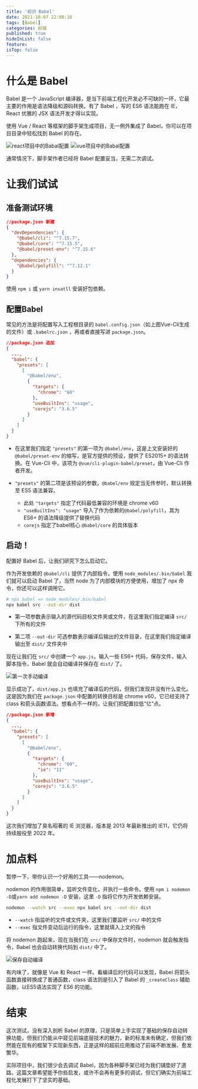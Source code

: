 ```yaml
---
title: '初识 Babel'
date: 2021-10-07 22:08:18
tags: [Babel]
categories: 前端
published: true
hideInList: false
feature: 
isTop: false
---
```

# 什么是 Babel

Babel 是一个 JavaScript 编译器，是当下前端工程化开发必不可缺的一环，它最主要的作用是语法降级和源码转换。有了 Babel ，写的 ES6 语法能跑在 IE，React 优雅的 JSX 语法开发才得以实现。

使用 Vue / React 等框架的脚手架生成项目，无一例外集成了 Babel，你可以在项目目录中轻松找到 Babel 的存在。

![react项目中的Babal配置](https://lafish.fun/post-images/1633615964818.png)
![vue项目中的Babal配置](https://lafish.fun/post-images/1633615924098.png)

通常情况下，脚手架作者已经将 Babel 配置妥当，无需二次调试。



# 让我们试试

## 准备测试环境

```json
//package.json 新建
{
  "devDependencies": {
    "@babel/cli": "^7.15.7",
    "@babel/core": "^7.15.5",
    "@babel/preset-env": "^7.15.6"
  },
  "dependencies": {
    "@babel/polyfill": "^7.12.1"
  }
}
```

使用 `npm i` 或 `yarn insatll` 安装好包依赖。

## 配置Babel

常见的方法是将配置写入工程根目录的 `babel.config.json`（如上图Vue-Cli生成的文件）或 `.babelrc.json` ，再或者直接写进 `package.json`。

```json
//package.json 追加
{
  ...,
  "babel": {
    "presets": [
      [
        "@babel/env",
        {
          "targets": {
            "chrome": "60"
          },
          "useBuiltIns": "usage",
          "corejs": "3.6.5"
        }
      ]
    ]
  }
}
```

- 在这里我们指定 `"presets"` 的第一项为 `@babel/env`，这是上文安装好的 `@babel/preset-env` 的缩写，是官方提供的预设，提供了 ES2015+ 的语法转换。在 Vue-Cli 中，该项为 `@vue/cli-plugin-babel/preset`，由 Vue-Cli 作者开发。

- `"presets"` 的第二项是该预设的参数，`@babel/env` 规定当无传参时，默认转换至 ES5 语法兼容。
  - 此处 `"targets"` 指定了代码最低兼容的环境是 chrome v60
  - `"useBuiltIns": "usage"` 导入了作为依赖的`@babel/polyfill`，其为 ES6+ 的语法降级提供了替换代码
  - `corejs` 指定了babel核心 `@babel/core` 的具体版本

## 启动！

配置好 Babel 后，让我们研究下怎么启动它。

作为开发依赖的 `@babel/cli` 提供了内部指令，使用 `node_modules/.bin/babel` 我们就可以启动 Babel 了，当然 node 为了内部模块的方便使用，增加了 npx 命令，你还可以这样调用它。

```bash
# npx babel => node_modules/.bin/babel
npx babel src --out-dir dist
```

- 第一项参数表示输入的源代码目标文件夹或文件，在这里我们指定编译 `src/` 下所有的文件

- 第二项 `--out-dir` 可选参数表示编译后输出的文件目录，在这里我们指定编译输出至 `dist/` 文件夹中

现在让我们在 `src/` 中创建一个 `app.js`，输入一些 ES6+ 代码，保存文件，输入脚本指令，Babel 就会自动编译并保存在 `dist/` 了。

![第一次手动编译](https://lafish.fun/post-images/1633616072839.png)

显示成功了，`dist/app.js` 也填充了编译后的代码，但我们发现并没有什么变化。这是因为我们在 `package.json` 中配置的转换目标是 chrome v60，它已经支持了 class 和箭头函数语法。想看点不一样的，让我们把配置拉低”亿“点。

```json
//package.json 新增
{
  ...,
  "babel": {
    "presets": [
      [
        "@babel/env",
        {
          "targets": {
            "chrome": "60",
            "ie": "11"
          },
          "useBuiltIns": "usage",
          "corejs": "3.6.5"
        }
      ]
    ]
  }
}
```

这次我们增加了臭名昭著的 IE 浏览器，版本是 2013 年最新推出的 IE11，它仍将持续服役至 2022 年。

# 加点料

暂停一下，带你认识一个好用的工具——nodemon。

nodemon 的作用很简单，监听文件变化，并执行一些命令。使用 `npm i nodemon -D`或`yarn add nodemon -D` 安装，这里 `-D` 指将它作为开发依赖安装。

```bash
nodemon --watch src --exec npx babel src --out-dir dist
```

- `--watch` 指监听的文件或文件夹，这里我们要监听 `src/` 中的文件
- `--exec` 指文件变动后运行的指令，这里就填入上文的指令

将 nodemon 跑起来，现在当我们在 `src/` 中保存文件时，nodemon 就会触发指令，Babel 也会自动转换代码到 `dist/` 中了。

![保存自动编译](https://lafish.fun/post-images/1633616089808.gif)

有内味了，就像是 Vue 和 React 一样。看编译后的代码可以发现，Babel 将箭头函数直接转换成了普通函数，class 语法则是引入了 Babel 的 `_createClass` 辅助函数，以ES5语法实现了 ES6 的功能。

# 结束

这次测试，没有深入剖析 Babel 的原理，只是简单上手实现了基础的保存自动转换功能，但我们仍能从中窥见前端底层技术的魅力，新的标准未有确定，但我们依然能在现有的框架下实现新东西，正是这样的超前应用推动了前端不断发展、愈发繁华。

实际项目中，我们很少会去调试 Babel，因为各种脚手架已经为我们铺垫好了道路。这篇文章希望能予你些启发，或许不会再有更多的调试，但它们确实为前端工程化发展打下了坚实的基础。
